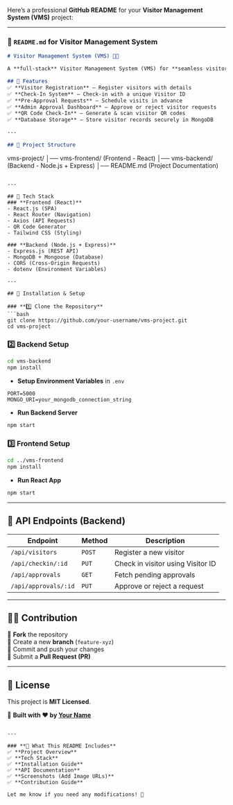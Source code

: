 Here’s a professional **GitHub README** for your **Visitor Management System (VMS)** project:  

---

### **📌 `README.md` for Visitor Management System**  
```md
# Visitor Management System (VMS) 🏢🚀

A **full-stack** Visitor Management System (VMS) for **seamless visitor check-ins, approvals, and tracking** in workplaces.  

## 🌟 Features
✅ **Visitor Registration** – Register visitors with details  
✅ **Check-In System** – Check-in with a unique Visitor ID  
✅ **Pre-Approval Requests** – Schedule visits in advance  
✅ **Admin Approval Dashboard** – Approve or reject visitor requests  
✅ **QR Code Check-In** – Generate & scan visitor QR codes  
✅ **Database Storage** – Store visitor records securely in MongoDB  

---

## 📂 Project Structure
```
vms-project/
│── vms-frontend/  (Frontend - React)
│── vms-backend/   (Backend - Node.js + Express)
│── README.md      (Project Documentation)
```

---

## 🚀 Tech Stack
### **Frontend (React)**
- React.js (SPA)
- React Router (Navigation)
- Axios (API Requests)
- QR Code Generator  
- Tailwind CSS (Styling)  

### **Backend (Node.js + Express)**
- Express.js (REST API)
- MongoDB + Mongoose (Database)
- CORS (Cross-Origin Requests)
- dotenv (Environment Variables)

---

## 🔧 Installation & Setup

### **1️⃣ Clone the Repository**
```bash
git clone https://github.com/your-username/vms-project.git
cd vms-project
```

### **2️⃣ Backend Setup**
```bash
cd vms-backend
npm install
```
- **Setup Environment Variables** in `.env`  
```env
PORT=5000
MONGO_URI=your_mongodb_connection_string
```
- **Run Backend Server**  
```bash
npm start
```

### **3️⃣ Frontend Setup**
```bash
cd ../vms-frontend
npm install
```
- **Run React App**  
```bash
npm start
```

---

## 📌 API Endpoints (Backend)
| Endpoint             | Method | Description                         |
|----------------------|--------|-------------------------------------|
| `/api/visitors`      | `POST` | Register a new visitor             |
| `/api/checkin/:id`  | `PUT`  | Check in visitor using Visitor ID  |
| `/api/approvals`     | `GET`  | Fetch pending approvals            |
| `/api/approvals/:id` | `PUT`  | Approve or reject a request        |

---

## 👨‍💻 Contribution
🔹 **Fork** the repository  
🔹 Create a new **branch** (`feature-xyz`)  
🔹 Commit and push your changes  
🔹 Submit a **Pull Request (PR)**  

---

## 📜 License
This project is **MIT Licensed**.  

🚀 **Built with ❤️ by [Your Name](https://github.com/your-username)**  
```

---

### **📌 What This README Includes**  
✅ **Project Overview**  
✅ **Tech Stack**  
✅ **Installation Guide**  
✅ **API Documentation**  
✅ **Screenshots (Add Image URLs)**  
✅ **Contribution Guide**  

Let me know if you need any modifications! 🚀
